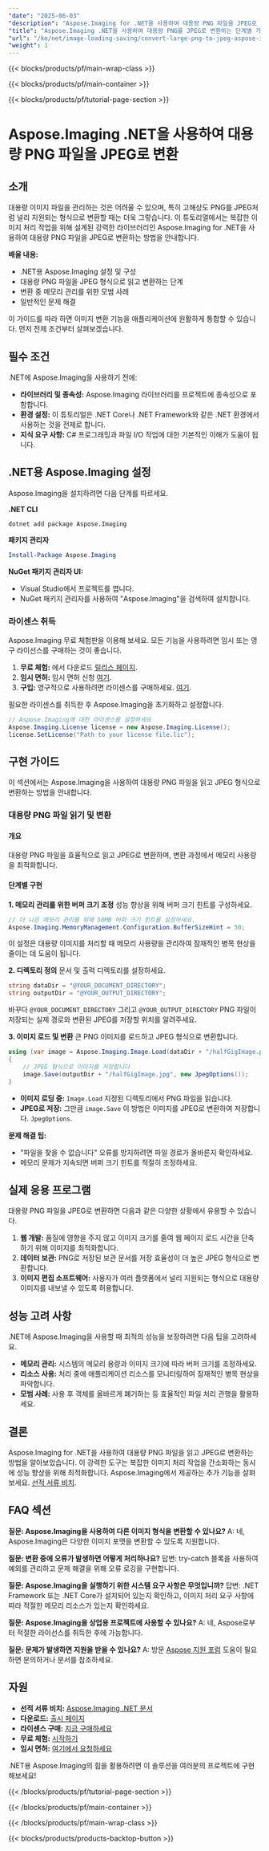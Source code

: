```yaml
---
"date": "2025-06-03"
"description": "Aspose.Imaging for .NET을 사용하여 대용량 PNG 파일을 JPEG로 효율적으로 변환하는 방법을 알아보세요. 이 가이드에서는 설정, 구현 및 모범 사례를 다룹니다."
"title": "Aspose.Imaging .NET을 사용하여 대용량 PNG를 JPEG로 변환하는 단계별 가이드"
"url": "/ko/net/image-loading-saving/convert-large-png-to-jpeg-aspose-imaging-dotnet/"
"weight": 1
---
```


{{< blocks/products/pf/main-wrap-class >}}

{{< blocks/products/pf/main-container >}}

{{< blocks/products/pf/tutorial-page-section >}}
# Aspose.Imaging .NET을 사용하여 대용량 PNG 파일을 JPEG로 변환

## 소개
대용량 이미지 파일을 관리하는 것은 어려울 수 있으며, 특히 고해상도 PNG를 JPEG처럼 널리 지원되는 형식으로 변환할 때는 더욱 그렇습니다. 이 튜토리얼에서는 복잡한 이미지 처리 작업을 위해 설계된 강력한 라이브러리인 Aspose.Imaging for .NET을 사용하여 대용량 PNG 파일을 JPEG로 변환하는 방법을 안내합니다.

**배울 내용:**
- .NET용 Aspose.Imaging 설정 및 구성
- 대용량 PNG 파일을 JPEG 형식으로 읽고 변환하는 단계
- 변환 중 메모리 관리를 위한 모범 사례
- 일반적인 문제 해결

이 가이드를 따라 하면 이미지 변환 기능을 애플리케이션에 원활하게 통합할 수 있습니다. 먼저 전제 조건부터 살펴보겠습니다.

## 필수 조건
.NET에 Aspose.Imaging을 사용하기 전에:

- **라이브러리 및 종속성:** Aspose.Imaging 라이브러리를 프로젝트에 종속성으로 포함합니다.
- **환경 설정:** 이 튜토리얼은 .NET Core나 .NET Framework와 같은 .NET 환경에서 사용하는 것을 전제로 합니다.
- **지식 요구 사항:** C# 프로그래밍과 파일 I/O 작업에 대한 기본적인 이해가 도움이 됩니다.

## .NET용 Aspose.Imaging 설정
Aspose.Imaging을 설치하려면 다음 단계를 따르세요.

**.NET CLI**
```shell
dotnet add package Aspose.Imaging
```

**패키지 관리자**
```powershell
Install-Package Aspose.Imaging
```

**NuGet 패키지 관리자 UI:**
- Visual Studio에서 프로젝트를 엽니다.
- NuGet 패키지 관리자를 사용하여 "Aspose.Imaging"을 검색하여 설치합니다.

### 라이센스 취득
Aspose.Imaging 무료 체험판을 이용해 보세요. 모든 기능을 사용하려면 임시 또는 영구 라이선스를 구매하는 것이 좋습니다.

1. **무료 체험:** 에서 다운로드 [릴리스 페이지](https://releases.aspose.com/imaging/net/).
2. **임시 면허:** 임시 면허 신청 [여기](https://purchase.aspose.com/temporary-license/).
3. **구입:** 영구적으로 사용하려면 라이센스를 구매하세요. [여기](https://purchase.aspose.com/buy).

필요한 라이센스를 취득한 후 Aspose.Imaging을 초기화하고 설정합니다.
```csharp
// Aspose.Imaging에 대한 라이센스를 설정하세요
Aspose.Imaging.License license = new Aspose.Imaging.License();
license.SetLicense("Path to your license file.lic");
```

## 구현 가이드
이 섹션에서는 Aspose.Imaging을 사용하여 대용량 PNG 파일을 읽고 JPEG 형식으로 변환하는 방법을 안내합니다.

### 대용량 PNG 파일 읽기 및 변환
#### 개요
대용량 PNG 파일을 효율적으로 읽고 JPEG로 변환하며, 변환 과정에서 메모리 사용량을 최적화합니다.

#### 단계별 구현
**1. 메모리 관리를 위한 버퍼 크기 조정**
성능 향상을 위해 버퍼 크기 힌트를 구성하세요.
```csharp
// 더 나은 메모리 관리를 위해 50MB 버퍼 크기 힌트를 설정하세요.
Aspose.Imaging.MemoryManagement.Configuration.BufferSizeHint = 50;
```
이 설정은 대용량 이미지를 처리할 때 메모리 사용량을 관리하여 잠재적인 병목 현상을 줄이는 데 도움이 됩니다.

**2. 디렉토리 정의**
문서 및 출력 디렉토리를 설정하세요.
```csharp
string dataDir = "@YOUR_DOCUMENT_DIRECTORY";
string outputDir = "@YOUR_OUTPUT_DIRECTORY";
```
바꾸다 `@YOUR_DOCUMENT_DIRECTORY` 그리고 `@YOUR_OUTPUT_DIRECTORY` PNG 파일이 저장되는 실제 경로와 변환된 JPEG를 저장할 위치를 알려주세요.

**3. 이미지 로드 및 변환**
큰 PNG 이미지를 로드하고 JPEG 형식으로 변환합니다.
```csharp
using (var image = Aspose.Imaging.Image.Load(dataDir + "/halfGigImage.png"))
{
    // JPEG 형식으로 이미지를 저장합니다
    image.Save(outputDir + "/halfGigImage.jpg", new JpegOptions());
}
```
- **이미지 로딩 중:** `Image.Load` 지정된 디렉토리에서 PNG 파일을 읽습니다.
- **JPEG로 저장:** 그만큼 `image.Save` 이 방법은 이미지를 JPEG로 변환하여 저장합니다. `JpegOptions`.

**문제 해결 팁:**
- "파일을 찾을 수 없습니다" 오류를 방지하려면 파일 경로가 올바른지 확인하세요.
- 메모리 문제가 지속되면 버퍼 크기 힌트를 적절히 조정하세요.

## 실제 응용 프로그램
대용량 PNG 파일을 JPEG로 변환하면 다음과 같은 다양한 상황에서 유용할 수 있습니다.
1. **웹 개발:** 품질에 영향을 주지 않고 이미지 크기를 줄여 웹 페이지 로드 시간을 단축하기 위해 이미지를 최적화합니다.
2. **데이터 보관:** PNG로 저장된 보관 문서를 저장 효율성이 더 높은 JPEG 형식으로 변환합니다.
3. **이미지 편집 소프트웨어:** 사용자가 여러 플랫폼에서 널리 지원되는 형식으로 대용량 이미지를 내보낼 수 있도록 허용합니다.

## 성능 고려 사항
.NET에 Aspose.Imaging을 사용할 때 최적의 성능을 보장하려면 다음 팁을 고려하세요.
- **메모리 관리:** 시스템의 메모리 용량과 이미지 크기에 따라 버퍼 크기를 조정하세요.
- **리소스 사용:** 처리 중에 애플리케이션 리소스를 모니터링하여 잠재적인 병목 현상을 파악합니다.
- **모범 사례:** 사용 후 객체를 올바르게 폐기하는 등 효율적인 파일 처리 관행을 활용하세요.

## 결론
Aspose.Imaging for .NET을 사용하여 대용량 PNG 파일을 읽고 JPEG로 변환하는 방법을 알아보았습니다. 이 강력한 도구는 복잡한 이미지 처리 작업을 간소화하는 동시에 성능 향상을 위해 최적화합니다. Aspose.Imaging에서 제공하는 추가 기능을 살펴보세요. [선적 서류 비치](https://reference.aspose.com/imaging/net/).

## FAQ 섹션
**질문: Aspose.Imaging을 사용하여 다른 이미지 형식을 변환할 수 있나요?**
A: 네, Aspose.Imaging은 다양한 이미지 포맷을 변환할 수 있도록 지원합니다.

**질문: 변환 중에 오류가 발생하면 어떻게 처리하나요?**
답변: try-catch 블록을 사용하여 예외를 관리하고 문제 해결을 위해 오류 로깅을 구현합니다.

**질문: Aspose.Imaging을 실행하기 위한 시스템 요구 사항은 무엇입니까?**
답변: .NET Framework 또는 .NET Core가 설치되어 있는지 확인하고, 이미지 처리 요구 사항에 따라 적절한 메모리 리소스가 있는지 확인하세요.

**질문: Aspose.Imaging을 상업용 프로젝트에 사용할 수 있나요?**
A: 네, Aspose로부터 적절한 라이선스를 취득한 후에 가능합니다.

**질문: 문제가 발생하면 지원을 받을 수 있나요?**
A: 방문 [Aspose 지원 포럼](https://forum.aspose.com/c/imaging/10) 도움이 필요하면 문의하거나 문서를 참조하세요.

## 자원
- **선적 서류 비치:** [Aspose.Imaging .NET 문서](https://reference.aspose.com/imaging/net/)
- **다운로드:** [출시 페이지](https://releases.aspose.com/imaging/net/)
- **라이센스 구매:** [지금 구매하세요](https://purchase.aspose.com/buy)
- **무료 체험:** [시작하기](https://releases.aspose.com/imaging/net/)
- **임시 면허:** [여기에서 요청하세요](https://purchase.aspose.com/temporary-license/)

.NET용 Aspose.Imaging의 힘을 활용하려면 이 솔루션을 여러분의 프로젝트에 구현해보세요!

{{< /blocks/products/pf/tutorial-page-section >}}

{{< /blocks/products/pf/main-container >}}

{{< /blocks/products/pf/main-wrap-class >}}

{{< blocks/products/products-backtop-button >}}